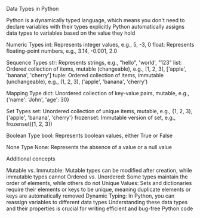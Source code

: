 Data Types in Python

Python is a dynamically typed language, which means you don't need to declare variables with their types explicitly
Python automatically assigns data types to variables based on the value they hold

Numeric Types
int: Represents integer values, e.g., 5, -3, 0
float: Represents floating-point numbers, e.g., 3.14, -0.001, 2.0

Sequence Types
str: Represents strings, e.g., "hello", 'world', "123"
list: Ordered collection of items, mutable (changeable), e.g., [1, 2, 3], ['apple', 'banana', 'cherry']
tuple: Ordered collection of items, immutable (unchangeable), e.g., (1, 2, 3), ('apple', 'banana', 'cherry')

Mapping Type
dict: Unordered collection of key-value pairs, mutable, e.g., {'name': 'John', 'age': 30}

Set Types
set: Unordered collection of unique items, mutable, e.g., {1, 2, 3}, {'apple', 'banana', 'cherry'}
frozenset: Immutable version of set, e.g., frozenset({1, 2, 3})

Boolean Type
bool: Represents boolean values, either True or False

None Type
None: Represents the absence of a value or a null value

Additional concepts

Mutable vs. Immutable: Mutable types can be modified after creation, while immutable types cannot
Ordered vs. Unordered: Some types maintain the order of elements, while others do not
Unique Values: Sets and dictionaries require their elements or keys to be unique, meaning duplicate elements or keys are automatically removed
Dynamic Typing: In Python, you can reassign variables to different data types
Understanding these data types and their properties is crucial for writing efficient and bug-free Python code